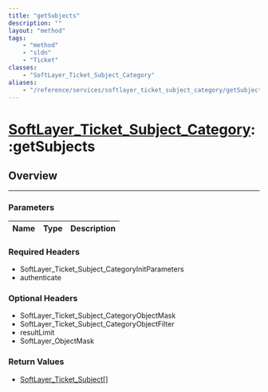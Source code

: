 ```yaml
---
title: "getSubjects"
description: ""
layout: "method"
tags:
    - "method"
    - "sldn"
    - "Ticket"
classes:
    - "SoftLayer_Ticket_Subject_Category"
aliases:
    - "/reference/services/softlayer_ticket_subject_category/getSubjects"
---
```

# [SoftLayer_Ticket_Subject_Category](/reference/services/SoftLayer_Ticket_Subject_Category)::getSubjects





## Overview 


-----

### Parameters 
|Name | Type | Description |
| --- | --- | --- |


### Required Headers
* SoftLayer_Ticket_Subject_CategoryInitParameters
* authenticate


### Optional Headers
* SoftLayer_Ticket_Subject_CategoryObjectMask
* SoftLayer_Ticket_Subject_CategoryObjectFilter
* resultLimit
* SoftLayer_ObjectMask

### Return Values
* <a href='/reference/datatypes/SoftLayer_Ticket_Subject'>SoftLayer_Ticket_Subject[] </a>




